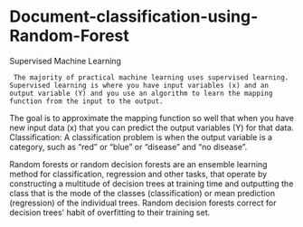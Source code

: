 # Document-classification-using-Random-Forest

Supervised Machine Learning
     
     The majority of practical machine learning uses supervised learning. Supervised learning is where you have input variables (x) and an output variable (Y) and you use an algorithm to learn the mapping function from the input to the output.
     
The goal is to approximate the mapping function so well that when you have new input data (x) that you can predict the output variables (Y) for that data.
Classification: A classification problem is when the output variable is a category, such as “red” or “blue” or “disease” and “no disease”.

Random forests or random decision forests are an ensemble learning method for classification, regression and other tasks, that operate by constructing a multitude of decision trees at training time and outputting the class that is the mode of the classes (classification) or mean prediction (regression) of the individual trees. Random decision forests correct for decision trees' habit of overfitting to their training set.


